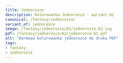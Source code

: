 ```yaml
---
title: Jednorozce
description: Kolorowanka Jednorozce - wariant 62
canonical: /fantasy/jednorozce/
variant_of: jednorozce
image: /fantasy/jednorozce/62/jednorozce-62.svg
pdf: /fantasy/jednorozce/62/jednorozce-62.pdf
alt: "Darmowa kolorowanka jednorozce do druku PDF"
tags:
- fantasy
- jednorozce
---
```

